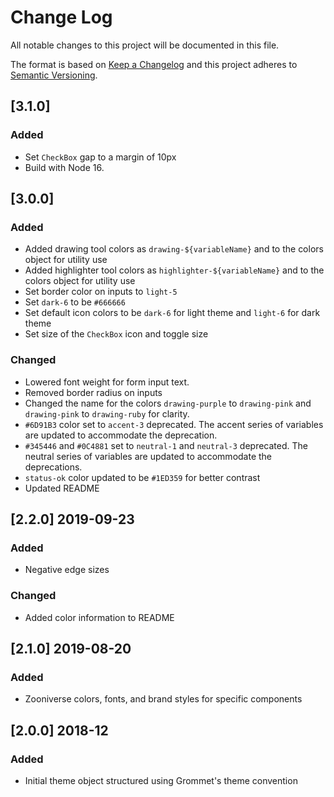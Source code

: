 # Change Log
All notable changes to this project will be documented in this file.

The format is based on [Keep a Changelog](http://keepachangelog.com/)
and this project adheres to [Semantic Versioning](http://semver.org/).

## [3.1.0]
### Added
- Set `CheckBox` gap to a margin of 10px
- Build with Node 16.

## [3.0.0]
### Added
- Added drawing tool colors as `drawing-${variableName}` and to the colors object for utility use
- Added highlighter tool colors as `highlighter-${variableName}` and to the colors object for utility use
- Set border color on inputs to `light-5`
- Set `dark-6` to be `#666666`
- Set default icon colors to be `dark-6` for light theme and `light-6` for dark theme
- Set size of the `CheckBox` icon and toggle size

### Changed
- Lowered font weight for form input text.
- Removed border radius on inputs
- Changed the name for the colors `drawing-purple` to `drawing-pink` and `drawing-pink` to `drawing-ruby` for clarity.
- `#6D91B3` color set to `accent-3` deprecated. The accent series of variables are updated to accommodate the deprecation.
- `#345446` and `#0C4881` set to `neutral-1` and `neutral-3` deprecated. The neutral series of variables are updated to accommodate the deprecations.
- `status-ok` color updated to be `#1ED359` for better contrast
- Updated README

## [2.2.0] 2019-09-23
### Added
- Negative edge sizes

### Changed
- Added color information to README

## [2.1.0] 2019-08-20
### Added
- Zooniverse colors, fonts, and brand styles for specific components

## [2.0.0] 2018-12
### Added

- Initial theme object structured using Grommet's theme convention
